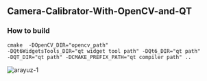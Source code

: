 ## Camera-Calibrator-With-OpenCV-and-QT

### How to build

```
cmake  -DOpenCV_DIR="opencv_path" 
-DQt6WidgetsTools_DIR="qt widget tool path" -DQt6_DIR="qt path" 
-DQT_DIR="qt path" -DCMAKE_PREFIX_PATH="qt compiler path" ..
```


![arayuz-1](https://user-images.githubusercontent.com/24651212/50057859-44e86280-0181-11e9-9390-e7175a4888f2.png)
